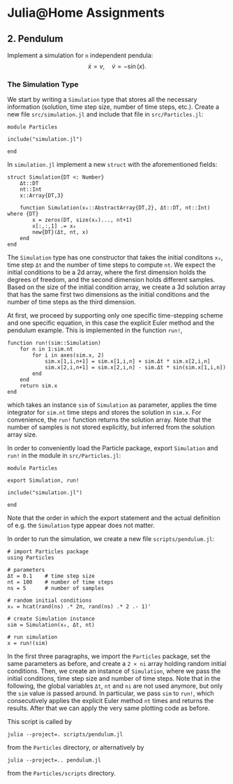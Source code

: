 
# Julia@Home Assignments

## 2. Pendulum

Implement a simulation for `n` independent pendula:
$$
\dot{x} = v , \quad
\dot{v} = - \sin(x) .
$$


### The Simulation Type

We start by writing a `Simulation` type that stores all the necessary information (solution, time step size, number of time steps, etc.).
Create a new file `src/simulation.jl` and include that file in `src/Particles.jl`:
```julia; eval=false
module Particles

include("simulation.jl")

end
```

In `simulation.jl` implement a new `struct` with the aforementioned fields:
```julia; eval=false
struct Simulation{DT <: Number}
    Δt::DT
    nt::Int
    x::Array{DT,3}

    function Simulation(x₀::AbstractArray{DT,2}, Δt::DT, nt::Int) where {DT}
        x = zeros(DT, size(x₀)..., nt+1)
        x[:,:,1] .= x₀
        new{DT}(Δt, nt, x)
    end
end
```
The `Simulation` type has one constructor that takes the initial conditons `x₀`, time step `Δt` and the number of time steps to compute `nt`.
We expect the initial conditions to be a 2d array, where the first dimension holds the degrees of freedom, and the second dimension holds different samples.
Based on the size of the initial condition array, we create a 3d solution array that has the same first two dimensions as the initial conditions and the number of time steps as the third dimension.

At first, we proceed by supporting only one specific time-stepping scheme and one specific equation, in this case the explicit Euler method and the pendulum example.
This is implemented in the function `run!`,
```julia; eval=false
function run!(sim::Simulation)
    for n in 1:sim.nt
        for i in axes(sim.x, 2)
            sim.x[1,i,n+1] = sim.x[1,i,n] + sim.Δt * sim.x[2,i,n]
            sim.x[2,i,n+1] = sim.x[2,i,n] - sim.Δt * sin(sim.x[1,i,n])
        end
    end
    return sim.x
end
```
which takes an instance `sim` of `Simulation` as parameter, applies the time integrator for `sim.nt` time steps and stores the solution in `sim.x`.
For convenience, the `run!` function returns the solution array.
Note that the number of samples is not stored explicitly, but inferred from the solution array size.

In order to conveniently load the Particle package, export `Simulation` and `run!` in the module in `src/Particles.jl`:
```julia; eval=false
module Particles

export Simulation, run!

include("simulation.jl")

end
```
Note that the order in which the export statement and the actual definition of e.g. the `Simulation` type appear does not matter.

In order to run the simulation, we create a new file `scripts/pendulum.jl`:
```julia; eval=false
# import Particles package
using Particles

# parameters
Δt = 0.1    # time step size
nt = 100    # number of time steps
ns = 5      # number of samples

# random initial conditions
x₀ = hcat(rand(ns) .* 2π, rand(ns) .* 2 .- 1)'

# create Simulation instance
sim = Simulation(x₀, Δt, nt)

# run simulation
x = run!(sim)
```
In the first three paragraphs, we import the `Particles` package, set the same parameters as before, and create a `2 × ni` array holding random initial conditions.
Then, we create an instance of `Simulation`, where we pass the initial conditions, time step size and number of time steps.
Note that in the following, the global variables `Δt`, `nt` and `ni` are not used anymore, but only the `sim` value is passed around.
In particular, we pass `sim` to `run!`, which consecutively applies the explicit Euler method `nt` times and returns the results.
After that we can apply the very same plotting code as before.

This script is called by
```shell
julia --project=. scripts/pendulum.jl
```
from the `Particles` directory, or alternatively by
```shell
julia --project=.. pendulum.jl
```
from the `Particles/scripts` directory.
